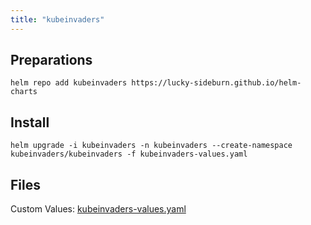 ```yaml
---
title: "kubeinvaders"
---
```


## Preparations

```plaintext
helm repo add kubeinvaders https://lucky-sideburn.github.io/helm-charts
```

## Install

```plaintext
helm upgrade -i kubeinvaders -n kubeinvaders --create-namespace kubeinvaders/kubeinvaders -f kubeinvaders-values.yaml
```

## Files

Custom Values: [kubeinvaders-values.yaml](/Kubernetes/kubeinvaders-values.yaml)
